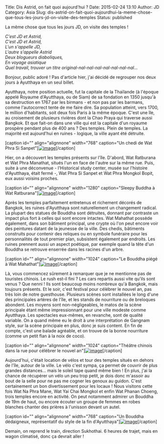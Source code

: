 Title: Dis Astrid, on fait quoi aujourd'hui ?
Date: 2015-02-24 13:10
Author: JD
Category: Asia
Slug: dis-astrid-on-fait-quoi-aujourdhui-la-meme-chose-que-tous-les-jours-jd-on-visite-des-temples
Status: published

La même chose que tous les jours JD, on visite des temples !

*C'est JD et Astrid,*  
*C'est JD et Astrid,*  
*L'un s'appelle JD,*  
*L'autre s'appelle Astrid*  
*Deux blogueurs diaboliques,*  
*En voyage asiatique*  
*Quel travail, trouver un titre
original-nal-nal-nal-nal-nal-nal-nal...*

Bonjour, public adoré ! Pas d'article hier, j'ai décidé de regrouper nos
deux jours à Ayutthaya en un seul billet.

<!-- PELICAN_END_SUMMARY -->

Ayutthaya, notre position actuelle, fut la capitale de la Thaïlande (à
l'époque appelé Royaume d'Ayutthaya, ou de Siam) de sa fondation en 1350
jusqu'à sa destruction en 1767 par les birmans - et non pas par les
barmans, comme l'autocorrect tente de me faire dire. Sa population
atteint, vers 1700, le million d'habitants, soit deux fois Paris à la
même époque. C'est une île, au croisement de plusieurs rivières dont la
Chao Praya qui traverse aussi Bangkok. Et que fait-on dans une ville qui
est la capitale d'un royaume prospère pendant plus de 400 ans ? Des
temples. Plein de temples. La majorité est aujourd'hui en ruines -
logique, la ville ayant été détruite.

[caption id="" align="alignnone" width="768" caption="Un chedi de Wat
Phra Si
Sanpet"][![image](https://astridetjdenasie.files.wordpress.com/2015/02/wpid-sam_3086.jpg?w=768 "Wat Phra Si Sanpet")](https://astridetjdenasie.files.wordpress.com/2015/02/wpid-sam_3086.jpg)[/caption]

Hier, on a découvert les temples présents sur l'île. D'abord, Wat
Ratburana et Wat Phra Manathat, situés l'un en face de l'autre sur la
même rue. Puis, suite à une déconvenue - l'Historical study center,
musée sur l'histoire d'Ayutthaya, était fermé -, Wat Phra Si Sanpet et
Wat Phra Mongkol Bopit, eux aussi voisins proches.

[caption id="" align="alignnone" width="1280" caption="Sleepy Buddha à
Wat
Ratburana"][![image](https://astridetjdenasie.files.wordpress.com/2015/02/wpid-2015-02-23_19-54-09.jpg?w=1280 "Wat Ratburana")](https://astridetjdenasie.files.wordpress.com/2015/02/wpid-2015-02-23_19-54-09.jpg)[/caption]

Après les temples parfaitement entretenus et richement décorés de
Bangkok, les ruines d'Ayutthaya sont naturellement un changement
radical. La plupart des statues de Bouddha sont détruites, donnant par
contraste un impact plus fort à celles qui sont encore intactes. Wat
Mahathat possède également, dans son bâtiment principal, une crypte où
l'on peut encore voir des peintures datant de la jeunesse de la ville.
Des chedis, bâtiments construits pour contenir des reliques ou en
symbole funéraire pour les personnalités de tout premier plan,
subsistent également par endroits. Les ruines prennent aussi un aspect
poétique, par exemple quand la tête d'un Bouddha se retrouve enserrée
dans les racines d'un arbre.

[caption id="" align="alignnone" width="1024" caption="Le Bouddha piégé
à Wat
Mahathat"][![image](https://astridetjdenasie.files.wordpress.com/2015/02/wpid-sam_3059.jpg?w=1024 "Wat Mahathat")](https://astridetjdenasie.files.wordpress.com/2015/02/wpid-sam_3059.jpg)[/caption]

Là, vous commencez sûrement à remarquer que je ne mentionne pas de
touristes chinois. Le rush est-il fini ? Les cars repartis aussi vite
qu'ils sont venus ? Que nenni ! Ils sont beaucoup moins nombreux qu'à
Bangkok, mais toujours présents. Et le soir, c'est festival pour
célébrer le nouvel an, pas très loin de notre guesthouse. Plusieurs
scènes sont installées le long d'une des principales artères de l'île,
et les stands de nourriture ou de breloques abondent. Les moyens sont
non-négligeables, le matos de la scène principale étant même
impressionnant pour une ville modeste comme Ayutthaya. Les spectacles
eux-mêmes, en revanche, sont de qualité variable. On a quand même eu le
droit à une interprétation de Gangnam style, sur la scène principale en
plus, donc je suis content. En fin de compte, c'est une balade agréable,
et on trouve de la bonne nourriture (comme un petit flan à la noix de
coco).

[caption id="" align="alignnone" width="1024" caption="Théâtre chinois
dans la rue pour célébrer le nouvel
an"][![image](https://astridetjdenasie.files.wordpress.com/2015/02/wpid-sam_3113.jpg?w=1024 "Théâtre chinois")](https://astridetjdenasie.files.wordpress.com/2015/02/wpid-sam_3113.jpg)[/caption]

Aujourd'hui, c'était location de vélos et tour des temples situés en
dehors de l'île, autour de la ville. Le vélo c'est sympa, ça permet de
couvrir de plus grandes distances... mais le soleil tape quand même bien
! En plus, j'ai la chance de récupérer un vélo un peu trop petit, je
dois donc m'assoir au bout de la selle pour ne pas me cogner les genoux
au guidon. C'est certainement un bon divertissement pour les locaux !
Nous visitons cette fois Wat Na Phra Mane, Wat Yai Chai Mongkol et enfin
Wat Phanan Choeng, trois temples encore en activité. On peut notamment
admirer un Bouddha de 19m de haut, ou encore écouter un groupe de femmes
en robes blanches chanter des prières à l'unisson devant un autel.

[caption id="" align="alignnone" width="768" caption="Un Bouddha
dédaigneux, représentatif du style de la fin
d'Ayutthaya"][![image](https://astridetjdenasie.files.wordpress.com/2015/02/wpid-sam_3128.jpg?w=768 "Bouddha dédaigneux")](https://astridetjdenasie.files.wordpress.com/2015/02/wpid-sam_3128.jpg)[/caption]

Demain, on reprend le train, direction Sukhothai. 6 heures de trajet,
mais en wagon climatisé, donc ça devrait aller !

